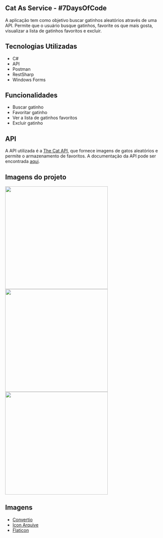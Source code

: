 ## Cat As Service - #7DaysOfCode 

A aplicação tem como objetivo buscar gatinhos aleatórios através de uma API. Permite que o usuário busque gatinhos, favorite os que mais gosta, visualizar a lista de gatinhos favoritos e excluir.

## Tecnologias Utilizadas
- C#
- API
- Postman
- RestSharp
- Windows Forms

## Funcionalidades
- Buscar gatinho
- Favoritar gatinho
- Ver a lista de gatinhos favoritos
- Excluir gatinho

## API
A API utilizada é a [The Cat API](https://thecatapi.com/), que fornece imagens de gatos aleatórios e permite o armazenamento de favoritos.
A documentação da API pode ser encontrada [aqui](https://developers.thecatapi.com/view-account/ylX4blBYT9FaoVd6OhvR?report=bOoHBz-8t).

## Imagens do projeto
<div>
  
  <img src="https://github.com/user-attachments/assets/2ad790cb-6ef9-4937-9d25-859d84bfe680" width="330">
  <img src="https://github.com/user-attachments/assets/e3d0f77b-826e-4781-8870-d6b0de90bce7" width="330">
  <img src="https://github.com/user-attachments/assets/6e7524e9-f79f-4e63-8aa4-dc9718f84138" width="330">
  
  

</div>

## Imagens

- [Convertio](https://convertio.co/pt/)
- [Icon Arquive](https://www.iconarchive.com/)
- [Flaticon](https://www.flaticon.com/)
